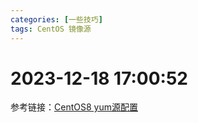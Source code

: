 ```yaml
---
categories: [一些技巧]
tags: CentOS 镜像源
---
```

# 2023-12-18 17:00:52
参考链接：[CentOS8 yum源配置](https://blog.csdn.net/qq359605040/article/details/129023312)
